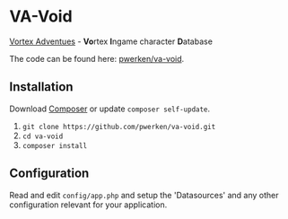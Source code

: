# VA-Void

[Vortex Adventues](http://www.the-vortex.nl) - **Vo**rtex **I**ngame character **D**atabase

The code can be found here: [pwerken/va-void](https://github.com/pwerken/va-void).

## Installation

Download [Composer](http://getcomposer.org/doc/00-intro.md) or update `composer self-update`.

1. `git clone https://github.com/pwerken/va-void.git`
2. `cd va-void`
3. `composer install`

## Configuration

Read and edit `config/app.php` and setup the 'Datasources' and any other
configuration relevant for your application.
